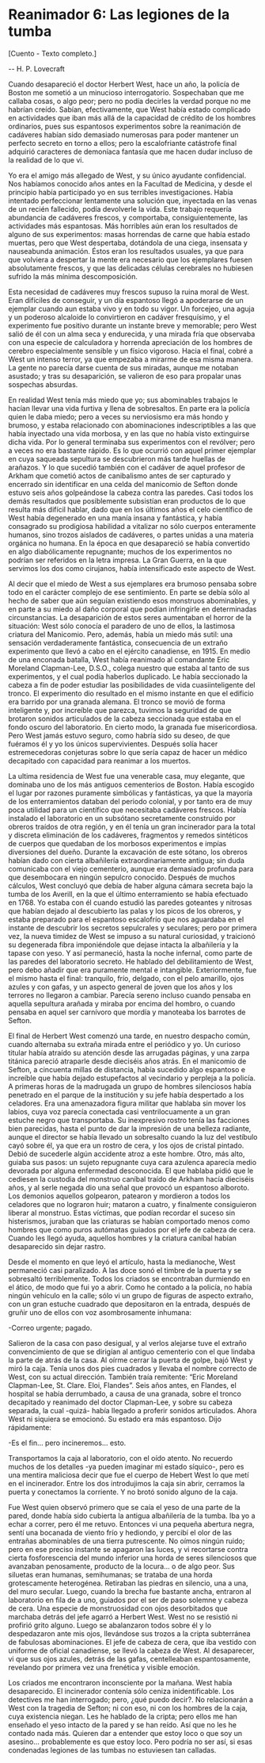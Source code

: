 # Reanimador 6: Las legiones de la tumba

[Cuento - Texto completo.]

-- H. P. Lovecraft

Cuando desapareció el doctor Herbert West, hace un año, la policía de Boston me sometió a un minucioso interrogatorio. Sospechaban que me callaba cosas, o algo peor; pero no podía decirles la verdad porque no me habrían creído. Sabían, efectivamente, que West había estado complicado en actividades que iban más allá de la capacidad de crédito de los hombres ordinarios, pues sus espantosos experimentos sobre la reanimación de cadáveres habían sido demasiado numerosas para poder mantener un perfecto secreto en torno a ellos; pero la escalofriante catástrofe final adquirió caracteres de demoníaca fantasía que me hacen dudar incluso de la realidad de lo que vi.

Yo era el amigo más allegado de West, y su único ayudante confidencial. Nos habíamos conocido años antes en la Facultad de Medicina, y desde el principio había participado yo en sus terribles investigaciones. Había intentado perfeccionar lentamente una solución que, inyectada en las venas de un recién fallecido, podía devolverle la vida. Este trabajo requería abundancia de cadáveres frescos, y comportaba, consiguientemente, las actividades más espantosas. Más horribles aún eran los resultados de alguno de sus experimentos: masas horrendas de carne que había estado muertas, pero que West despertaba, dotándola de una ciega, insensata y nauseabunda animación. Éstos eran los resultados usuales, ya que para que volviera a despertar la mente era necesario que los ejemplares fuesen absolutamente frescos, y que las delicadas células cerebrales no hubiesen sufrido la más mínima descomposición.

Esta necesidad de cadáveres muy frescos supuso la ruina moral de West. Eran difíciles de conseguir, y un día espantoso llegó a apoderarse de un ejemplar cuando aun estaba vivo y en todo su vigor. Un forcejeo, una aguja y un poderoso alcaloide lo convirtieron en cadáver fresquísimo, y el experimento fue positivo durante un instante breve y memorable; pero West salió de él con un alma seca y endurecida, y una mirada fría que observaba con una especie de calculadora y horrenda apreciación de los hombres de cerebro especialmente sensible y un físico vigoroso. Hacia el final, cobré a West un intenso terror, ya que empezaba a mirarme de esa misma manera. La gente no parecía darse cuenta de sus miradas, aunque me notaban asustado; y tras su desaparición, se valieron de eso para propalar unas sospechas absurdas.

En realidad West tenía más miedo que yo; sus abominables trabajos le hacían llevar una vida furtiva y llena de sobresaltos. En parte era la policía quien le daba miedo; pero a veces su nerviosismo era más hondo y brumoso, y estaba relacionado con abominaciones indescriptibles a las que había inyectado una vida morbosa, y en las que no había visto extinguirse dicha vida. Por lo general terminaba sus experimentos con el revólver; pero a veces no era bastante rápido. Es lo que ocurrió con aquel primer ejemplar en cuya saqueada sepultura se descubrieron más tarde huellas de arañazos. Y lo que sucedió también con el cadáver de aquel profesor de Arkham que cometió actos de canibalismo antes de ser capturado y encerrado sin identificar en una celda del manicomio de Sefton donde estuvo seis años golpeándose la cabeza contra las paredes. Casi todos los demás resultados que posiblemente subsistían eran productos de lo que resulta más difícil hablar, dado que en los últimos años el celo científico de West había degenerado en una manía insana y fantástica, y había consagrado su prodigiosa habilidad a vitalizar no sólo cuerpos enteramente humanos, sino trozos aislados de cadáveres, o partes unidas a una materia orgánica no humana. En la época en que desapareció se había convertido en algo diabólicamente repugnante; muchos de los experimentos no podrían ser referidos en la letra impresa. La Gran Guerra, en la que servimos los dos como cirujanos, había intensificado este aspecto de West.

Al decir que el miedo de West a sus ejemplares era brumoso pensaba sobre todo en el carácter complejo de ese sentimiento. En parte se debía sólo al hecho de saber que aún seguían existiendo esos monstruos abominables, y en parte a su miedo al daño corporal que podían infringirle en determinadas circunstancias. La desaparición de estos seres aumentaban el horror de la situación: West sólo conocía el paradero de uno de ellos, la lastimosa criatura del Manicomio. Pero, además, había un miedo más sutil: una sensación verdaderamente fantástica, consecuencia de un extraño experimento que llevó a cabo en el ejército canadiense, en 1915. En medio de una enconada batalla, West había reanimado al comandante Eric Moreland Clapman-Lee, D.S.O., colega nuestro que estaba al tanto de sus experimentos, y el cual podía haberlos duplicado. Le había seccionado la cabeza a fin de poder estudiar las posibilidades de vida cuasiinteligente del tronco. El experimento dio resultado en el mismo instante en que el edificio era barrido por una granada alemana. El tronco se movió de forma inteligente y, por increíble que parezca, tuvimos la seguridad de que brotaron sonidos articulados de la cabeza seccionada que estaba en el fondo oscuro del laboratorio. En cierto modo, la granada fue misericordiosa. Pero West jamás estuvo seguro, como habría sido su deseo, de que fuéramos él y yo los únicos supervivientes. Después solía hacer estremecedoras conjeturas sobre lo que sería capaz de hacer un médico decapitado con capacidad para reanimar a los muertos.

La ultima residencia de West fue una venerable casa, muy elegante, que dominaba uno de los más antiguos cementerios de Boston. Había escogido el lugar por razones puramente simbólicas y fantásticas, ya que la mayoría de los enterramientos databan del periodo colonial, y por tanto era de muy poca utilidad para un científico que necesitaba cadáveres frescos. Había instalado el laboratorio en un subsótano secretamente construido por obreros traídos de otra región, y en él tenía un gran incinerador para la total y discreta eliminación de los cadáveres, fragmentos y remedos sintéticos de cuerpos que quedaban de los morbosos experimentos e impías diversiones del dueño. Durante la excavación de este sótano, los obreros habían dado con cierta albañilería extraordinariamente antigua; sin duda comunicaba con el viejo cementerio, aunque era demasiado profunda para que desembocara en ningún sepulcro conocido. Después de muchos cálculos, West concluyó que debía de haber alguna cámara secreta bajo la tumba de los Averill, en la que el último enterramiento se había efectuado en 1768. Yo estaba con él cuando estudió las paredes goteantes y nitrosas que habían dejado al descubierto las palas y los picos de los obreros, y estaba preparado para el espantoso escalofrío que nos aguardaba en el instante de descubrir los secretos sepulcrales y seculares; pero por primera vez, la nueva timidez de West se impuso a su natural curiosidad, y traicionó su degenerada fibra imponiéndole que dejase intacta la albañilería y la tapase con yeso. Y así permaneció, hasta la noche infernal, como parte de las paredes del laboratorio secreto. He hablado del debilitamiento de West, pero debo añadir que era puramente mental e intangible. Exteriormente, fue el mismo hasta el final: tranquilo, frío, delgado, con el pelo amarillo, ojos azules y con gafas, y un aspecto general de joven que los años y los terrores no llegaron a cambiar. Parecía sereno incluso cuando pensaba en aquella sepultura arañada y miraba por encima del hombro, o cuando pensaba en aquel ser carnívoro que mordía y manoteaba los barrotes de Sefton.

El final de Herbert West comenzó una tarde, en nuestro despacho común, cuando alternaba su extraña mirada entre el periódico y yo. Un curioso titular había atraído su atención desde las arrugadas páginas, y una zarpa titánica pareció atraparle desde dieciséis años atrás. En el manicomio de Sefton, a cincuenta millas de distancia, había sucedido algo espantoso e increíble que había dejado estupefactos al vecindario y perpleja a la policía. A primeras horas de la madrugada un grupo de hombres silenciosos había penetrado en el parque de la institución y su jefe había despertado a los celadores. Era una amenazadora figura militar que hablaba sin mover los labios, cuya voz parecía conectada casi ventrilocuamente a un gran estuche negro que transportaba. Su inexpresivo rostro tenía las facciones bien parecidas, hasta el punto de dar la impresión de una belleza radiante, aunque el director se había llevado un sobresalto cuando la luz del vestíbulo cayó sobre él, ya que era un rostro de cera, y los ojos de cristal pintado. Debió de sucederle algún accidente atroz a este hombre. Otro, más alto, guiaba sus pasos: un sujeto repugnante cuya cara azulenca aparecía medio devorada por alguna enfermedad desconocida. El que hablaba pidió que le cediesen la custodia del monstruo caníbal traído de Arkham hacía dieciséis años, y al serle negada dio una señal que provocó un espantoso alboroto. Los demonios aquellos golpearon, patearon y mordieron a todos los celadores que no lograron huir; mataron a cuatro, y finalmente consiguieron liberar al monstruo. Estas víctimas, que podían recordar el suceso sin histerismos, juraban que las criaturas se habían comportado menos como hombres que como puros autómatas guiados por el jefe de cabeza de cera. Cuando les llegó ayuda, aquellos hombres y la criatura caníbal habían desaparecido sin dejar rastro.

Desde el momento en que leyó el artículo, hasta la medianoche, West permaneció casi paralizado. A las doce sonó el timbre de la puerta y se sobresaltó terriblemente. Todos los criados se encontraban durmiendo en el ático, de modo que fui yo a abrir. Como he contado a la policía, no había ningún vehículo en la calle; sólo vi un grupo de figuras de aspecto extraño, con un gran estuche cuadrado que depositaron en la entrada, después de gruñir uno de ellos con voz asombrosamente inhumana:

-Correo urgente; pagado.

Salieron de la casa con paso desigual, y al verlos alejarse tuve el extraño convencimiento de que se dirigían al antiguo cementerio con el que lindaba la parte de atrás de la casa. Al oírme cerrar la puerta de golpe, bajó West y miró la caja. Tenía unos dos pies cuadrados y llevaba el nombre correcto de West, con su actual dirección. También traía remitente: “Eric Moreland Clapman-Lee, St. Clare. Eloi, Flandes”. Seis años antes, en Flandes, el hospital se había derrumbado, a causa de una granada, sobre el tronco decapitado y reanimado del doctor Clapman-Lee, y sobre su cabeza separada, la cual -quizá- había llegado a proferir sonidos articulados. Ahora West ni siquiera se emocionó. Su estado era más espantoso. Dijo rápidamente:

-Es el fin… pero incineremos… esto.

Transportamos la caja al laboratorio, con el oído atento. No recuerdo muchos de los detalles -ya pueden imaginar mi estado síquico-, pero es una mentira maliciosa decir que fue el cuerpo de Hebert West lo que metí en el incinerador. Entre los dos introdujimos la caja sin abrir, cerramos la puerta y conectamos la corriente. Y no brotó sonido alguno de la caja.

Fue West quien observó primero que se caía el yeso de una parte de la pared, donde había sido cubierta la antigua albañilería de la tumba. Iba yo a echar a correr, pero él me retuvo. Entonces vi una pequeña abertura negra, sentí una bocanada de viento frío y hediondo, y percibí el olor de las entrañas abominables de una tierra putrescente. No oímos ningún ruido; pero en ese preciso instante se apagaron las luces, y vi recortarse contra cierta fosforescencia del mundo inferior una horda de seres silenciosos que avanzaban penosamente, producto de la locura… o de algo peor. Sus siluetas eran humanas, semihumanas; se trataba de una horda grotescamente heterogénea. Retiraban las piedras en silencio, una a una, del muro secular. Luego, cuando la brecha fue bastante ancha, entraron al laboratorio en fila de a uno, guiados por el ser de paso solemne y cabeza de cera. Una especie de monstruosidad con ojos desorbitados que marchaba detrás del jefe agarró a Herbert West. West no se resistió ni profirió grito alguno. Luego se abalanzaron todos sobre él y lo despedazaron ante mis ojos, llevándose sus trozos a la cripta subterránea de fabulosas abominaciones. El jefe de cabeza de cera, que iba vestido con uniforme de oficial canadiense, se llevó la cabeza de West. Al desaparecer, vi que sus ojos azules, detrás de las gafas, centelleaban espantosamente, revelando por primera vez una frenética y visible emoción.

Los criados me encontraron inconsciente por la mañana. West había desaparecido. El incinerador contenía sólo ceniza inidentificable. Los detectives me han interrogado; pero, ¿qué puedo decir?. No relacionarán a West con la tragedia de Sefton; ni con eso, ni con los hombres de la caja, cuya existencia niegan. Les he hablado de la cripta; pero ellos me han enseñado el yeso intacto de la pared y se han reído. Así que no les he contado nada más. Quieren dar a entender que estoy loco o que soy un asesino… probablemente es que estoy loco. Pero podría no ser así, si esas condenadas legiones de las tumbas no estuviesen tan calladas.

